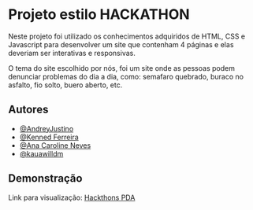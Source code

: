 
# Projeto estilo HACKATHON

Neste projeto foi utilizado os conhecimentos adquiridos de HTML, CSS e Javascript para desenvolver um site que contenham 4 páginas e elas deveriam ser interativas e responsivas. 

O tema do site escolhido por nós, foi um site onde as pessoas podem denunciar problemas do dia a dia, como: semafaro quebrado, buraco no asfalto, fio solto, buero aberto, etc.



## Autores

- [@AndreyJustino](https://github.com/AndreyJustino)
- [@Kenned Ferreira](https://github.com/kennedfer)
- [@Ana Caroline Neves](https://github.com/Ana-Neves)
- [@kauawilldm](https://github.com/kauawilldm)


## Demonstração

Link para visualização: [Hackthons PDA](https://andreyjustino.github.io/hackathonsPDA/)

